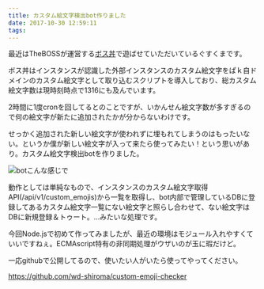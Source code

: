 ```yaml
---
title: カスタム絵文字検出bot作りました
date: 2017-10-30 12:59:11
tags:
---
```


最近はTheBOSSが運営する[ボス丼](https://theboss.tech)で遊ばせていただいているぐすくまです。

ボス丼はインスタンスが認識した外部インスタンスのカスタム絵文字をぱｋ自ドメインのカスタム絵文字として取り込むスクリプトを導入しており、総カスタム絵文字数は現時刻時点で1316にも及んでいます。

2時間に1度cronを回してるとのことですが、いかんせん絵文字数が多すぎるので何の絵文字が新たに追加されたかが分からないわけです。

せっかく追加された新しい絵文字が使われずに埋もれてしまうのはもったいない。というか僕が新しい絵文字が入って来たら使ってみたい！という思いがあり。カスタム絵文字検出botを作りました。

![botこんな感じで](disp_bot.png)

動作としては単純なもので、インスタンスのカスタム絵文字取得API(/api/v1/custom_emojis)から一覧を取得し、bot内部で管理しているDBに登録してあるカスタム絵文字一覧にない絵文字と照らし合わせて、ない絵文字はDBに新規登録＆トゥート。…みたいな処理です。

今回Node.jsで初めて作ってみましたが、最近の環境はモジュール入れやすくていいですねぇ。ECMAscript特有の非同期処理がウザいのが玉に瑕だけど。

一応githubで公開してるので、使いたい人がいたら使ってやってください。

https://github.com/wd-shiroma/custom-emoji-checker
